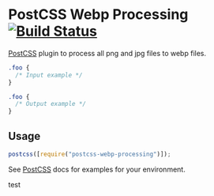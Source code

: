 # PostCSS Webp Processing [![Build Status](https://semaphoreci.com/api/v2/projects//6402f04b-6b97-4a59-940e-0357de13ecab/badge.png)](https://semaphoreci.com/djforth/postcss-webp-processing)

[PostCSS] plugin to process all png and jpg files to webp files.

[postcss]: https://github.com/postcss/postcss

```css
.foo {
  /* Input example */
}
```

```css
.foo {
  /* Output example */
}
```

## Usage

```js
postcss([require("postcss-webp-processing")]);
```

See [PostCSS] docs for examples for your environment.

test

